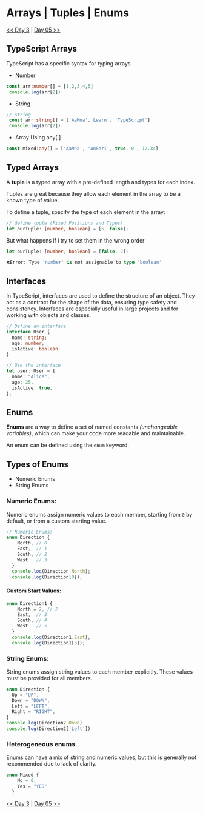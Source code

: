 # **Arrays | Tuples | Enums**
[<< Day 3](../Class03/READ03.md) | [Day 05 >>](../Class05/READ05.md)
## TypeScript Arrays

TypeScript has a specific syntax for typing arrays.

- Number
```ts
const arr:number[] = [1,2,3,4,5]
 console.log(arr[2])
 ```

- String
```ts
// string
 const arr:string[] = ['AaMna','Learn', 'TypeScript']
 console.log(arr[2])
 ```

- Array Using any[ ]
```ts 
const mixed:any[] = ['AaMna', 'AnSari', true, 0 , 12.34] 
```

 ## Typed Arrays 
 A **tuple** is a typed array with a pre-defined length and types for each index.

Tuples are great because they allow each element in the array to be a known type of value.

To define a tuple, specify the type of each element in the array:

```ts
// define tuple (Fixed Positions and Types)
let ourTuple: [number, boolean] = [5, false];
```

But what happens if i try to set them in the wrong order

```ts
let ourTuple: [number, boolean] = [false, 2]; 

❌Error: Type 'number' is not assignable to type 'boolean'
```
## Interfaces
In TypeScript, interfaces are used to define the structure of an object. They act as a contract for the shape of the data, ensuring type safety and consistency. Interfaces are especially useful in large projects and for working with objects and classes.
```ts
// Define an interface
interface User {
  name: string;
  age: number;
  isActive: boolean;
}

// Use the interface
let user: User = {
  name: "Alice",
  age: 25,
  isActive: true,
};
```

## Enums
**Enums** are a way to define a set of named constants *(unchangeable variables)*, which can make your code more readable and maintainable.

An enum can be defined using the `enum` keyword.

## Types of Enums
 - Numeric Enums
 - String Enums

### Numeric Enums: 
Numeric enums assign numeric values to each member, starting from `0` by default, or from a custom starting value.

```ts
// Numeric Enums:
enum Direction {
    North, // 0
    East,  // 1
    South, // 2
    West   // 3
  }
  console.log(Direction.North);
  console.log(Direction[0]);
```

#### Custom Start Values:
```ts
enum Direction1 {
    North = 2, // 2
    East,  // 3
    South, // 4
    West   // 5
  }
  console.log(Direction1.East);
  console.log(Direction1[3]);
  ```
### String Enums: 
String enums assign string values to each member explicitly. These values must be provided for all members.

```ts
enum Direction {
  Up = "UP",
  Down = "DOWN",
  Left = "LEFT",
  Right = "RIGHT",
}
console.log(Direction2.Down)
console.log(Direction2['Left'])
```
### Heterogeneous enums
Enums can have a mix of string and numeric values, but this is generally not recommended due to lack of clarity.

```ts
enum Mixed {
    No = 0,
    Yes = "YES"
  }
```

[<< Day 3](../Class03/READ03.md) | [Day 05 >>](../Class05/READ05.md)
